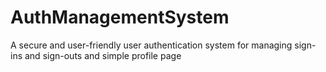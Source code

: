 # AuthManagementSystem
A secure and user-friendly user authentication system for managing sign-ins and sign-outs and simple profile page
